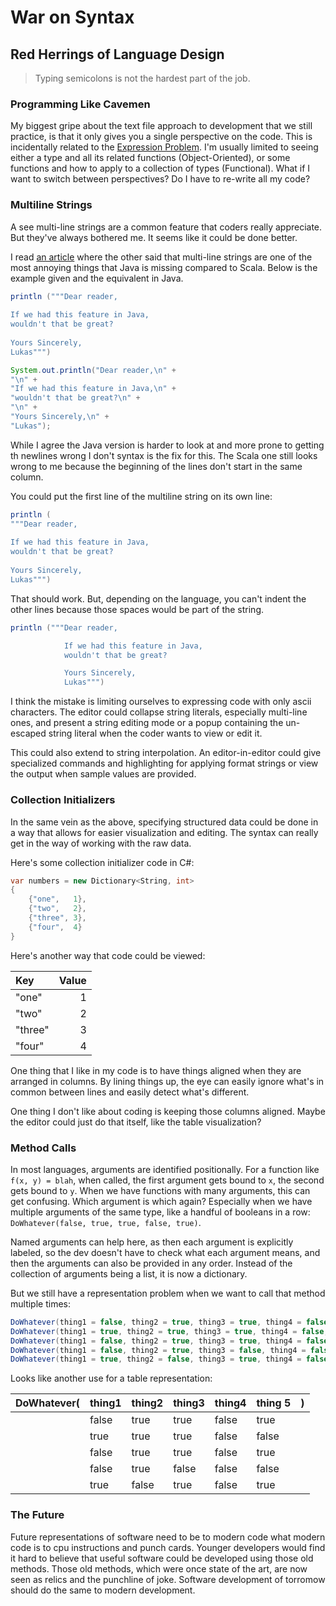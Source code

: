 # War on Syntax

## Red Herrings of Language Design

> Typing semicolons is not the hardest part of the job.

### Programming Like Cavemen

My biggest gripe about the text file approach to development that we still practice, is that it only gives you a single perspective on the code. This is incidentally related to the [Expression Problem](https://en.wikipedia.org/wiki/Expression_problem). I'm usually limited to seeing either a type and all its related functions (Object-Oriented), or some functions and how to apply to a collection of types (Functional). What if I want to switch between perspectives? Do I have to re-write all my code?

### Multiline Strings

A see multi-line strings are a common feature that coders really appreciate. But they've always bothered me. It seems like it could be done better.

I read [an article][javaAnnoyingThings] where the other said that multi-line strings are one of the most annoying things that Java is missing compared to Scala. Below is the example given and the equivalent in Java.

```scala
println ("""Dear reader,
 
If we had this feature in Java,
wouldn't that be great?
 
Yours Sincerely,
Lukas""")
```

```java
System.out.println("Dear reader,\n" +
"\n" +
"If we had this feature in Java,\n" +
"wouldn't that be great?\n" +
"\n" +
"Yours Sincerely,\n" +
"Lukas");
```

While I agree the Java version is harder to look at and more prone to getting th newlines wrong I don't syntax is the fix for this. The Scala one still looks wrong to me because the beginning of the lines don't start in the same column.

You could put the first line of the multiline string on its own line:

```scala
println (
"""Dear reader,
 
If we had this feature in Java,
wouldn't that be great?
 
Yours Sincerely,
Lukas""")
```

That should work. But, depending on the language, you can't indent the other lines because those spaces would be part of the string.

```scala
println ("""Dear reader,

            If we had this feature in Java,
            wouldn't that be great?

            Yours Sincerely,
            Lukas""")
```

I think the mistake is limiting ourselves to expressing code with only ascii characters. The editor could collapse string literals, especially multi-line ones, and present a string editing mode or a popup containing the un-escaped string literal when the coder wants to view or edit it.

This could also extend to string interpolation. An editor-in-editor could give specialized commands and highlighting for applying format strings or view the output when sample values are provided.

### Collection Initializers

In the same vein as the above, specifying structured data could be done in a way that allows for easier visualization and editing. The syntax can really get in the way of working with the raw data.

Here's some collection initializer code in C#:

```csharp
var numbers = new Dictionary<String, int>
{
    {"one",   1},
    {"two",   2},
    {"three", 3},
    {"four",  4}
}
```

Here's another way that code could be viewed:

| Key     | Value |
|:--------|------:|
| "one"   |     1 |
| "two"   |     2 |
| "three" |     3 |
| "four"  |     4 |

One thing that I like in my code is to have things aligned when they are arranged in columns. By lining things up, the eye can easily ignore what's in common between lines and easily detect what's different.

One thing I don't like about coding is keeping those columns aligned. Maybe the editor could just do that itself, like the table visualization?

### Method Calls

In most languages, arguments are identified positionally. For a function like `f(x, y) = blah`, when called, the first argument gets bound to `x`, the second gets bound to `y`. When we have functions with many arguments, this can get confusing. Which argument is which again? Especially when we have multiple arguments of the same type, like a handful of booleans in a row: `DoWhatever(false, true, true, false, true)`.

Named arguments can help here, as then each argument is explicitly labeled, so the dev doesn't have to check what each argument means, and then the arguments can also be provided in any order. Instead of the collection of arguments being a list, it is now a dictionary.

But we still have a representation problem when we want to call that method multiple times:

```csharp
DoWhatever(thing1 = false, thing2 = true, thing3 = true, thing4 = false, thing5 = true);
DoWhatever(thing1 = true, thing2 = true, thing3 = true, thing4 = false, thing5 = false);
DoWhatever(thing1 = false, thing2 = true, thing3 = true, thing4 = false, thing5 = true);
DoWhatever(thing1 = false, thing2 = true, thing3 = false, thing4 = false, thing5 = false);
DoWhatever(thing1 = true, thing2 = false, thing3 = true, thing4 = false, thing5 = true);
```

Looks like another use for a table representation:

| DoWhatever( | thing1 | thing2 | thing3 | thing4 | thing 5 | ) |
|:-|:------|:------|:------|:------|:------|:-|
| | false | true | true | false | true | |
| | true | true | true | false | false | |
| | false | true | true | false | true | |
| | false | true | false | false | false | |
| | true | false | true | false | true | |

### The Future

Future representations of software need to be to modern code what modern code is to cpu instructions and punch cards. Younger developers would find it hard to believe that useful software could be developed using those old methods. Those old methods, which were once state of the art, are now seen as relics and the punchline of joke. Software development of torromow should do the same to modern development.

[javaAnnoyingThings]: //blog.jooq.org/2014/08/01/the-10-most-annoying-things-coming-back-to-java-after-some-days-of-scala/
